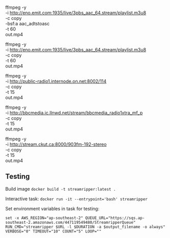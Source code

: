 
ffmpeg -y \
 -i http://eno.emit.com:1935/live/3pbs_aac_64.stream/playlist.m3u8 \
 -c copy \
 -bsf:a aac_adtstoasc \
 -t 60 \
 out.mp4

ffmpeg -y \
 -i http://eno.emit.com:1935/live/3pbs_aac_64.stream/playlist.m3u8 \
 -c copy \
 -t 60 \
 out.mp4

ffmpeg -y \
 -i http://public-radio1.internode.on.net:8002/114 \
 -c copy \
 -t 15 \
 out.mp4

ffmpeg -y \
 -i http://bbcmedia.ic.llnwd.net/stream/bbcmedia_radio1xtra_mf_p \
 -c copy \
 -t 15 \
 out.mp4

ffmpeg -y \
 -i http://stream.ckut.ca:8000/903fm-192-stereo \
 -c copy \
 -t 15 \
 out.mp4

## Testing

Build image
`
docker build -t streamripper:latest .
`

Interactive task:
`
docker run -it --entrypoint='bash' streamripper
`


Set environment variables in task for testing:

`set -x AWS_REGION="ap-southeast-2"
QUEUE_URL="https://sqs.ap-southeast-2.amazonaws.com/447119549480/StreamripperQueue"
RUN_CMD="streamripper $URL -l $DURATION -a $output_filename -o always"
VERBOSE="0"
TIMEOUT="10"
COUNT="5"
LOOP=""
`

